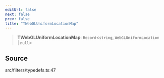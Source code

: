 ```yaml
---
editUrl: false
next: false
prev: false
title: "TWebGLUniformLocationMap"
---
```


> **TWebGLUniformLocationMap**: `Record`\<`string`, `WebGLUniformLocation` \| `null`\>

## Source

src/filters/typedefs.ts:47
